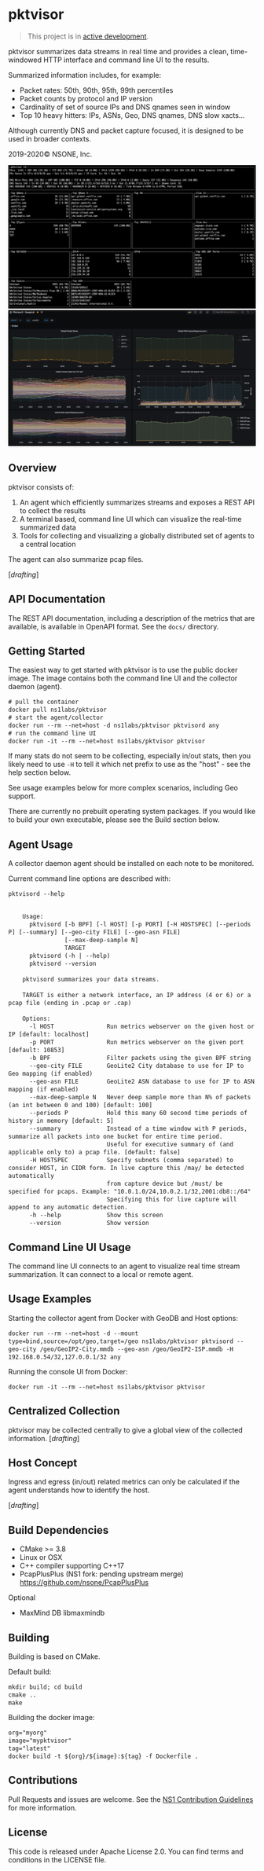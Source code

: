 pktvisor
===
> This project is in [active development](https://github.com/ns1/community/blob/master/project_status/ACTIVE_DEVELOPMENT.md).

pktvisor summarizes data streams in real time and provides a clean, time-windowed HTTP interface and command line UI to the results.

Summarized information includes, for example:
* Packet rates: 50th, 90th, 95th, 99th percentiles
* Packet counts by protocol and IP version
* Cardinality of set of source IPs and DNS qnames seen in window
* Top 10 heavy hitters: IPs, ASNs, Geo, DNS qnames, DNS slow xacts...

Although currently DNS and packet capture focused, it is designed to be used in broader contexts.

2019-2020© NSONE, Inc.

![Image of CLI UI](docs/pktvisor3-cli-ui-screenshot.png)
![Image of Grafana Dash](docs/pktvisor3-grafana-screenshot.png)

Overview
---

pktvisor consists of:
1. An agent which efficiently summarizes streams and exposes a REST API to collect the results
1. A terminal based, command line UI which can visualize the real-time summarized data
1. Tools for collecting and visualizing a globally distributed set of agents to a central location

The agent can also summarize pcap files.

[_drafting_]

API Documentation
---
The REST API documentation, including a description of the metrics that are available, is available in OpenAPI format. See the `docs/` directory.


Getting Started
---

The easiest way to get started with pktvisor is to use the public docker image. The image contains both the command line UI and the collector daemon (agent).
```
# pull the container
docker pull ns1labs/pktvisor 
# start the agent/collector
docker run --rm --net=host -d ns1labs/pktvisor pktvisord any
# run the command line UI
docker run -it --rm --net=host ns1labs/pktvisor pktvisor
```
If many stats do not seem to be collecting, especially in/out stats, then you likely need to use `-H` to tell it which net prefix to use as the "host" - see the help section below.

See usage examples below for more complex scenarios, including Geo support.

There are currently no prebuilt operating system packages. If you would like to build your own executable,
please see the Build section below.

Agent Usage
---

A collector daemon agent should be installed on each note to be monitored.

Current command line options are described with:

```
pktvisord --help
```

```

    Usage:
      pktvisord [-b BPF] [-l HOST] [-p PORT] [-H HOSTSPEC] [--periods P] [--summary] [--geo-city FILE] [--geo-asn FILE]
                [--max-deep-sample N]
                TARGET
      pktvisord (-h | --help)
      pktvisord --version

    pktvisord summarizes your data streams.

    TARGET is either a network interface, an IP address (4 or 6) or a pcap file (ending in .pcap or .cap)

    Options:
      -l HOST               Run metrics webserver on the given host or IP [default: localhost]
      -p PORT               Run metrics webserver on the given port [default: 10853]
      -b BPF                Filter packets using the given BPF string
      --geo-city FILE       GeoLite2 City database to use for IP to Geo mapping (if enabled)
      --geo-asn FILE        GeoLite2 ASN database to use for IP to ASN mapping (if enabled)
      --max-deep-sample N   Never deep sample more than N% of packets (an int between 0 and 100) [default: 100]
      --periods P           Hold this many 60 second time periods of history in memory [default: 5]
      --summary             Instead of a time window with P periods, summarize all packets into one bucket for entire time period.
                            Useful for executive summary of (and applicable only to) a pcap file. [default: false]
      -H HOSTSPEC           Specify subnets (comma separated) to consider HOST, in CIDR form. In live capture this /may/ be detected automatically
                            from capture device but /must/ be specified for pcaps. Example: "10.0.1.0/24,10.0.2.1/32,2001:db8::/64"
                            Specifying this for live capture will append to any automatic detection.
      -h --help             Show this screen
      --version             Show version

```

Command Line UI Usage
---

The command line UI connects to an agent to visualize real time stream summarization. It can connect to a local or remote agent.

Usage Examples
---

Starting the collector agent from Docker with GeoDB and Host options:

```
docker run --rm --net=host -d --mount type=bind,source=/opt/geo,target=/geo ns1labs/pktvisor pktvisord --geo-city /geo/GeoIP2-City.mmdb --geo-asn /geo/GeoIP2-ISP.mmdb -H 192.168.0.54/32,127.0.0.1/32 any
```

Running the console UI from Docker:
```
docker run -it --rm --net=host ns1labs/pktvisor pktvisor
```

Centralized Collection
---

pktvisor may be collected centrally to give a global view of the collected information.
[_drafting_]

Host Concept
---
Ingress and egress (in/out) related metrics can only be calculated if the agent understands how to identify the host.

[_drafting_]

Build Dependencies
---

* CMake >= 3.8
* Linux or OSX
* C++ compiler supporting C++17
* PcapPlusPlus (NS1 fork: pending upstream merge) https://github.com/nsone/PcapPlusPlus

Optional
* MaxMind DB libmaxmindb

Building
---

Building is based on CMake.

Default build:
```
mkdir build; cd build
cmake ..
make
```

Building the docker image:
```
org="myorg"
image="mypktvisor"
tag="latest"
docker build -t ${org}/${image}:${tag} -f Dockerfile .
```

Contributions
---
Pull Requests and issues are welcome. See the [NS1 Contribution Guidelines](https://github.com/ns1/community) for more information.

License
---
This code is released under Apache License 2.0. You can find terms and conditions in the LICENSE file.
